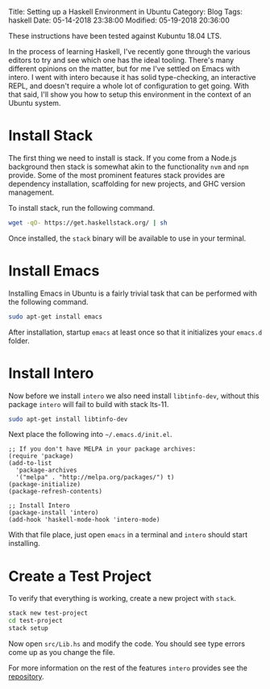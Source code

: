 Title: Setting up a Haskell Environment in Ubuntu
Category: Blog
Tags: haskell
Date: 05-14-2018 23:38:00
Modified: 05-19-2018 20:36:00

These instructions have been tested against Kubuntu 18.04 LTS.

In the process of learning Haskell, I've recently gone through the various editors to 
try and see which one has the ideal tooling. There's many different opinions on the matter, 
but for me I've settled on Emacs with intero. I went with intero because it has 
solid type-checking, an interactive REPL, and doesn't require a whole lot of configuration 
to get going. With that said, I'll show you how to setup this environment in the context of 
an Ubuntu system.

# Install Stack

The first thing we need to install is stack. If you come from a Node.js background then stack 
is somewhat akin to the functionality `nvm` and `npm` provide. Some of the most prominent features 
stack provides are dependency installation, scaffolding for new projects, and GHC version management.

To install stack, run the following command.

```bash
wget -qO- https://get.haskellstack.org/ | sh
```

Once installed, the `stack` binary will be available to use in your terminal. 

# Install Emacs

Installing Emacs in Ubuntu is a fairly trivial task that can be performed with the following command.

```bash
sudo apt-get install emacs
```

After installation, startup `emacs` at least once so that it initializes your `emacs.d` folder.

# Install Intero

Now before we install `intero` we also need install `libtinfo-dev`, without this package 
`intero` will fail to build with stack lts-11.

```bash
sudo apt-get install libtinfo-dev
```

Next place the following into `~/.emacs.d/init.el`.

```emacs-lisp
;; If you don't have MELPA in your package archives:
(require 'package)
(add-to-list
  'package-archives
  '("melpa" . "http://melpa.org/packages/") t)
(package-initialize)
(package-refresh-contents)

;; Install Intero
(package-install 'intero)
(add-hook 'haskell-mode-hook 'intero-mode)
```

With that file place, just open `emacs` in a terminal and `intero` should start installing.

# Create a Test Project

To verify that everything is working, create a new project with `stack`.

```bash
stack new test-project
cd test-project
stack setup
```

Now open `src/Lib.hs` and modify the code. You should see type errors come up as you change 
the file.

For more information on the rest of the features `intero` provides see the [repository](https://github.com/commercialhaskell/intero).

<br>